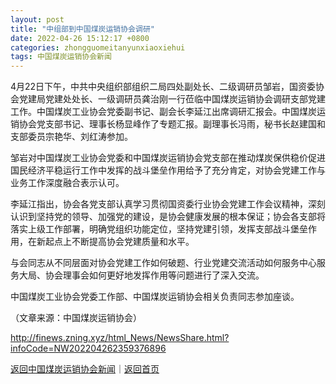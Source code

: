 ```yaml
---
layout: post
title: "中组部到中国煤炭运销协会调研"
date: 2022-04-26 15:12:17 +0800
categories: zhongguomeitanyunxiaoxiehui
tags: 中国煤炭运销协会新闻
---
```

<p>4月22日下午，中共中央组织部组织二局四处副处长、二级调研员邹岩，国资委协会党建局党建处处长、一级调研员龚治刚一行莅临中国煤炭运销协会调研支部党建工作。中国煤炭工业协会党委副书记、副会长李延江出席调研汇报会。中国煤炭运销协会党支部书记、理事长杨显峰作了专题汇报。副理事长冯雨，秘书长赵建国和支部委员宗艳华、刘红涛参加。</p><p>邹岩对中国煤炭工业协会党委和中国煤炭运销协会党支部在推动煤炭保供稳价促进国民经济平稳运行工作中发挥的战斗堡垒作用给予了充分肯定，对协会党建工作与业务工作深度融合表示认可。</p><p>李延江指出，协会各党支部认真学习贯彻国资委行业协会党建工作会议精神，深刻认识到坚持党的领导、加强党的建设，是协会健康发展的根本保证；协会各支部将落实上级工作部署，明确党组织功能定位，坚持党建引领，发挥支部战斗堡垒作用，在新起点上不断提高协会党建质量和水平。</p><p>与会同志从不同层面对协会党建工作如何破题、行业党建交流活动如何服务中心服务大局、协会理事会如何更好地发挥作用等问题进行了深入交流。</p>
 <p>中国煤炭工业协会党委工作部、中国煤炭运销协会相关负责同志参加座谈。</p><p class="em_media">（文章来源：中国煤炭运销协会）</p>

<http://finews.zning.xyz/html_News/NewsShare.html?infoCode=NW202204262359376896>

[返回中国煤炭运销协会新闻](//finews.withounder.com/category/zhongguomeitanyunxiaoxiehui.html)｜[返回首页](//finews.withounder.com/)